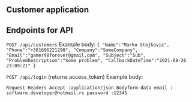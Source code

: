 ## Customer application

## Endpoints for API
``POST /api/customers``
Example body:
``{
    "Name":"Marko Stojkovic",
    "Phone":"+381606221290",
    "Company":"SomeCompany",
    "Email":"gamer98forever@gmail.com",
    "Subject":"Sub",
    "ProblemDescription":"Some problem",
    "CallbackDateTime":"2021-08-26 23:09:21"
}
``

``POST /api/login`` (returns access_token)
Example body:

``
Request Headers
Accept :application/json
Bodyform-data
email : software.developer@hotmail.rs
password :12345
``


